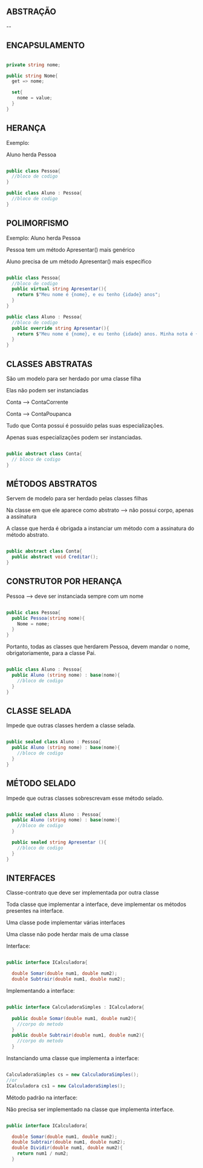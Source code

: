 ## ABSTRAÇÃO

--


## ENCAPSULAMENTO

```cs

private string nome;

public string Nome{
  get => nome;

  set{
    nome = value;
  }
}

```


## HERANÇA

Exemplo:

Aluno herda Pessoa

```cs

public class Pessoa{
  //bloco de codigo
}

public class Aluno : Pessoa{
  //bloco de codigo
}

```


## POLIMORFISMO

Exemplo:
Aluno herda Pessoa

Pessoa tem um método Apresentar() mais genérico

Aluno precisa de um método Apresentar() mais específico

```cs

public class Pessoa{
  //bloco de codigo
  public virtual string Apresentar(){
    return $"Meu nome é {nome}, e eu tenho {idade} anos";
  }
}

public class Aluno : Pessoa{
  //bloco de codigo
  public override string Apresentar(){
    return $"Meu nome é {nome}, e eu tenho {idade} anos. Minha nota é {nota}.";
  }
}

```

## CLASSES ABSTRATAS

São um modelo para ser herdado por uma classe filha

Elas não podem ser instanciadas

Conta --> ContaCorrente

Conta --> ContaPoupanca

Tudo que Conta possui é possuído pelas suas especializações.

Apenas suas especializações podem ser instanciadas.

```cs

public abstract class Conta{
  // bloco de codigo
}

```

## MÉTODOS ABSTRATOS

Servem de modelo para ser herdado pelas classes filhas

Na classe em que ele aparece como abstrato --> não possui corpo, apenas a assinatura

A classe que herda é obrigada a instanciar um método com a assinatura do método abstrato.

```cs

public abstract class Conta{
  public abstract void Creditar();
}

```


## CONSTRUTOR POR HERANÇA

Pessoa --> deve ser instanciada sempre com um nome

```cs

public class Pessoa{
  public Pessoa(string nome){
    Nome = nome;
  }
}

```

Portanto, todas as classes que herdarem Pessoa, devem mandar o nome, obrigatoriamente, para a classe Pai.

```cs

public class Aluno : Pessoa{
  public Aluno (string nome) : base(nome){
    //bloco de codigo
  }
}

```


## CLASSE SELADA

Impede que outras classes herdem a classe selada.

```cs

public sealed class Aluno : Pessoa{
  public Aluno (string nome) : base(nome){
    //bloco de codigo
  }
}

```

## MÉTODO SELADO

Impede que outras classes sobrescrevam esse método selado.

```cs

public sealed class Aluno : Pessoa{
  public Aluno (string nome) : base(nome){
    //bloco de codigo
  }

  public sealed string Apresentar (){
    //bloco de codigo
  }
}

```

## INTERFACES

Classe-contrato que deve ser implementada por outra classe

Toda classe que implementar a interface, deve implementar os métodos presentes na interface.

Uma classe pode implementar várias interfaces

Uma classe não pode herdar mais de uma classe


Interface:

```cs

public interface ICalculadora{

  double Somar(double num1, double num2);
  double Subtrair(double num1, double num2);

```

Implementando a interface:

```cs

public interface CalculadoraSimples : ICalculadora{
  
  public double Somar(double num1, double num2){
    //corpo do metodo
  }
  public double Subtrair(double num1, double num2){
    //corpo do metodo
  }

```

Instanciando uma classe que implementa a interface:

```cs

CalculadoraSimples cs = new CalculadoraSimples();
//or
ICalculadora cs1 = new CalculadoraSimples();

```

Método padrão na interface:

Não precisa ser implementado na classe que implementa interface.

```cs

public interface ICalculadora{

  double Somar(double num1, double num2);
  double Subtrair(double num1, double num2);
  double Dividir(double num1, double num2){
    return num1 / num2;
  }

```
